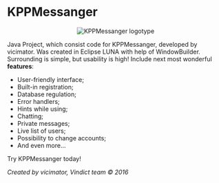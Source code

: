 # KPPMessanger
<p align="center">
  <img src="http://i.imgur.com/P62VBEA.jpg" alt="KPPMessanger logotype"/>
</p>
<p>Java Project, which consist code for KPPMessanger, developed by vicimator. Was created in Eclipse LUNA with help of WindowBuilder. Surrounding is simple, but usability is high! Include next most wonderful <strong>features</strong>:</p>
<ul>
    <li>User-friendly interface;</li>
    <li>Built-in registration;</li>
    <li>Database regulation;</li>
    <li>Error handlers;</li>
    <li>Hints while using;</li>
    <li>Chatting;</li>
    <li>Private messages;</li>
    <li>Live list of users;</li>
    <li>Possibility to change accounts;</>
    <li>And even more... </li>
</ul>    
Try KPPMessanger today!

<i>Created by vicimator, Vindict team © 2016</i>
